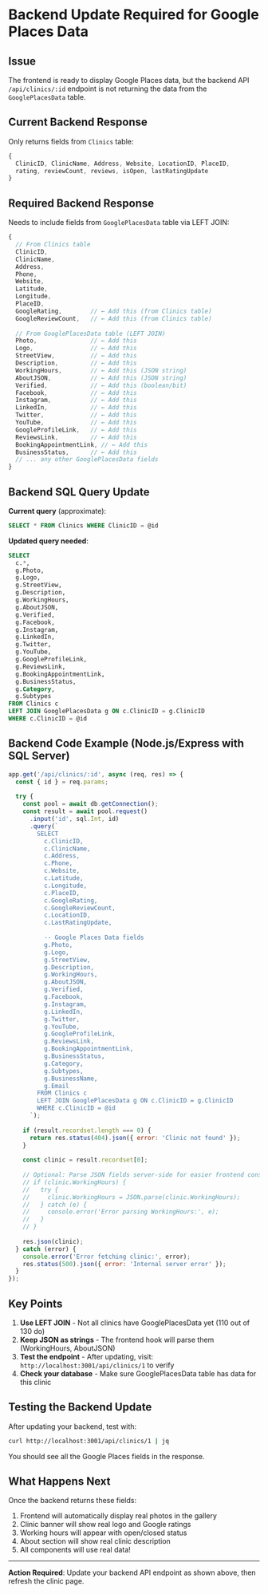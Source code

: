 # Backend Update Required for Google Places Data

## Issue
The frontend is ready to display Google Places data, but the backend API `/api/clinics/:id` endpoint is not returning the data from the `GooglePlacesData` table.

## Current Backend Response
Only returns fields from `Clinics` table:
```javascript
{
  ClinicID, ClinicName, Address, Website, LocationID, PlaceID, 
  rating, reviewCount, reviews, isOpen, lastRatingUpdate
}
```

## Required Backend Response
Needs to include fields from `GooglePlacesData` table via LEFT JOIN:

```javascript
{
  // From Clinics table
  ClinicID,
  ClinicName,
  Address,
  Phone,
  Website,
  Latitude,
  Longitude,
  PlaceID,
  GoogleRating,        // ← Add this (from Clinics table)
  GoogleReviewCount,   // ← Add this (from Clinics table)
  
  // From GooglePlacesData table (LEFT JOIN)
  Photo,               // ← Add this
  Logo,                // ← Add this
  StreetView,          // ← Add this
  Description,         // ← Add this
  WorkingHours,        // ← Add this (JSON string)
  AboutJSON,           // ← Add this (JSON string)
  Verified,            // ← Add this (boolean/bit)
  Facebook,            // ← Add this
  Instagram,           // ← Add this
  LinkedIn,            // ← Add this
  Twitter,             // ← Add this
  YouTube,             // ← Add this
  GoogleProfileLink,   // ← Add this
  ReviewsLink,         // ← Add this
  BookingAppointmentLink, // ← Add this
  BusinessStatus,      // ← Add this
  // ... any other GooglePlacesData fields
}
```

## Backend SQL Query Update

**Current query** (approximate):
```sql
SELECT * FROM Clinics WHERE ClinicID = @id
```

**Updated query needed**:
```sql
SELECT 
  c.*,
  g.Photo,
  g.Logo,
  g.StreetView,
  g.Description,
  g.WorkingHours,
  g.AboutJSON,
  g.Verified,
  g.Facebook,
  g.Instagram,
  g.LinkedIn,
  g.Twitter,
  g.YouTube,
  g.GoogleProfileLink,
  g.ReviewsLink,
  g.BookingAppointmentLink,
  g.BusinessStatus,
  g.Category,
  g.Subtypes
FROM Clinics c
LEFT JOIN GooglePlacesData g ON c.ClinicID = g.ClinicID
WHERE c.ClinicID = @id
```

## Backend Code Example (Node.js/Express with SQL Server)

```javascript
app.get('/api/clinics/:id', async (req, res) => {
  const { id } = req.params;
  
  try {
    const pool = await db.getConnection();
    const result = await pool.request()
      .input('id', sql.Int, id)
      .query(`
        SELECT 
          c.ClinicID,
          c.ClinicName,
          c.Address,
          c.Phone,
          c.Website,
          c.Latitude,
          c.Longitude,
          c.PlaceID,
          c.GoogleRating,
          c.GoogleReviewCount,
          c.LocationID,
          c.LastRatingUpdate,
          
          -- Google Places Data fields
          g.Photo,
          g.Logo,
          g.StreetView,
          g.Description,
          g.WorkingHours,
          g.AboutJSON,
          g.Verified,
          g.Facebook,
          g.Instagram,
          g.LinkedIn,
          g.Twitter,
          g.YouTube,
          g.GoogleProfileLink,
          g.ReviewsLink,
          g.BookingAppointmentLink,
          g.BusinessStatus,
          g.Category,
          g.Subtypes,
          g.BusinessName,
          g.Email
        FROM Clinics c
        LEFT JOIN GooglePlacesData g ON c.ClinicID = g.ClinicID
        WHERE c.ClinicID = @id
      `);
    
    if (result.recordset.length === 0) {
      return res.status(404).json({ error: 'Clinic not found' });
    }
    
    const clinic = result.recordset[0];
    
    // Optional: Parse JSON fields server-side for easier frontend consumption
    // if (clinic.WorkingHours) {
    //   try {
    //     clinic.WorkingHours = JSON.parse(clinic.WorkingHours);
    //   } catch (e) {
    //     console.error('Error parsing WorkingHours:', e);
    //   }
    // }
    
    res.json(clinic);
  } catch (error) {
    console.error('Error fetching clinic:', error);
    res.status(500).json({ error: 'Internal server error' });
  }
});
```

## Key Points

1. **Use LEFT JOIN** - Not all clinics have GooglePlacesData yet (110 out of 130 do)
2. **Keep JSON as strings** - The frontend hook will parse them (WorkingHours, AboutJSON)
3. **Test the endpoint** - After updating, visit: `http://localhost:3001/api/clinics/1` to verify
4. **Check your database** - Make sure GooglePlacesData table has data for this clinic

## Testing the Backend Update

After updating your backend, test with:
```bash
curl http://localhost:3001/api/clinics/1 | jq
```

You should see all the Google Places fields in the response.

## What Happens Next

Once the backend returns these fields:
1. Frontend will automatically display real photos in the gallery
2. Clinic banner will show real logo and Google ratings
3. Working hours will appear with open/closed status
4. About section will show real clinic description
5. All components will use real data!

---

**Action Required**: Update your backend API endpoint as shown above, then refresh the clinic page.

